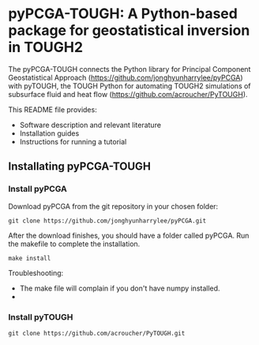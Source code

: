 # pyPCGA-TOUGH: A Python-based package for geostatistical inversion in TOUGH2

The pyPCGA-TOUGH connects the Python library for Principal Component Geostatistical Approach (https://github.com/jonghyunharrylee/pyPCGA) with pyTOUGH, the TOUGH Python for automating TOUGH2 simulations of subsurface fluid and heat flow (https://github.com/acroucher/PyTOUGH).

This README file provides:
- Software description and relevant literature
- Installation guides
- Instructions for running a tutorial


## Installating pyPCGA-TOUGH

### Install pyPCGA

Download pyPCGA from the git repository in your chosen folder:

``` git clone https://github.com/jonghyunharrylee/pyPCGA.git ```

After the download finishes, you should have a folder called pyPCGA. Run the makefile to complete the installation.

``` make install  ```

Troubleshooting:
- The make file will complain if you don't have numpy installed. 
- 


### Install pyTOUGH

``` git clone https://github.com/acroucher/PyTOUGH.git ```





